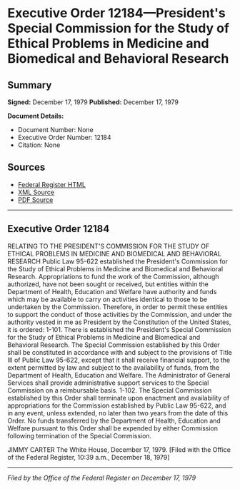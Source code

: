 # Executive Order 12184—President's Special Commission for the Study of Ethical Problems in Medicine and Biomedical and Behavioral Research

## Summary

**Signed:** December 17, 1979
**Published:** December 17, 1979

**Document Details:**
- Document Number: None
- Executive Order Number: 12184
- Citation: None

## Sources
- [Federal Register HTML](https://www.presidency.ucsb.edu/documents/executive-order-12184-presidents-special-commission-for-the-study-ethical-problems)
- [XML Source](None)
- [PDF Source](None)

---

## Executive Order 12184

RELATING TO THE PRESIDENT'S COMMISSION FOR THE STUDY OF ETHICAL PROBLEMS IN MEDICINE AND BIOMEDICAL AND BEHAVIORAL RESEARCH
Public Law 95-622 established the President's Commission for the Study of Ethical Problems in Medicine and Biomedical and Behavioral Research. Appropriations to fund the work of the Commission, although authorized, have not been sought or received, but entities within the Department of Health, Education and Welfare have authority and funds which may be available to carry on activities identical to those to be undertaken by the Commission. Therefore, in order to permit these entities to support the conduct of those activities by the Commission, and under the authority vested in me as President by the Constitution of the United States, it is ordered:
1-101. There is established the President's Special Commission for the Study of Ethical Problems in Medicine and Biomedical and Behavioral Research. The Special Commission established by this Order shall be constituted in accordance with and subject to the provisions of Title III of Public Law 95-622, except that it shall receive financial support, to the extent permitted by law and subject to the availability of funds, from the Department of Health, Education and Welfare. The Administrator of General Services shall provide administrative support services to the Special Commission on a reimbursable basis.
1-102. The Special Commission established by this Order shall terminate upon enactment and availability of appropriations for the Commission established by Public Law 95-622, and in any event, unless extended, no later than two years from the date of this Order. No funds transferred by the Department of Health, Education and Welfare pursuant to this Order shall be expended by either Commission following termination of the Special Commission.

JIMMY CARTER
The White House,
December 17, 1979.
[Filed with the Office of the Federal Register, 10:39 a.m., December 18, 1979]

---

*Filed by the Office of the Federal Register on December 17, 1979*
